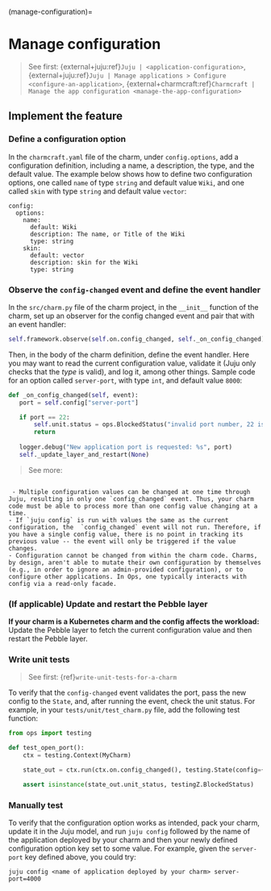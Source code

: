 (manage-configuration)=
# Manage configuration
> See first: {external+juju:ref}`Juju | <application-configuration>`, {external+juju:ref}`Juju | Manage applications > Configure <configure-an-application>`, {external+charmcraft:ref}`Charmcraft | Manage the app configuration <manage-the-app-configuration>`


## Implement the feature

### Define a configuration option

In the `charmcraft.yaml` file of the charm, under `config.options`, add a configuration definition, including a name, a description, the type, and the default value. The example below shows how to define two configuration options, one called `name` of type `string` and default value `Wiki`, and one called `skin` with type `string` and default value `vector`:

```text
config:
  options:
    name:
      default: Wiki
      description: The name, or Title of the Wiki
      type: string
    skin:
      default: vector
      description: skin for the Wiki
      type: string
```

### Observe the `config-changed` event and define the event handler

In the `src/charm.py` file of the charm project, in the `__init__` function of the charm, set up an observer for the config changed event and pair that with an event handler:

```python
self.framework.observe(self.on.config_changed, self._on_config_changed)
```

Then, in the body of the charm definition, define the event handler. Here you may want to read the current configuration value, validate it (Juju only checks that the *type* is valid), and log it, among other things. Sample code for an option called `server-port`, with type `int`, and default value `8000`:

 ```python
def _on_config_changed(self, event):
    port = self.config["server-port"] 

    if port == 22:
        self.unit.status = ops.BlockedStatus("invalid port number, 22 is reserved for SSH")
        return
    
    logger.debug("New application port is requested: %s", port)
    self._update_layer_and_restart(None)
```

> See more: [](ops.CharmBase.config)

```{caution}

 - Multiple configuration values can be changed at one time through Juju, resulting in only one `config_changed` event. Thus, your charm code must be able to process more than one config value changing at a time.
- If `juju config` is run with values the same as the current configuration, the  `config_changed` event will not run. Therefore, if you have a single config value, there is no point in tracking its previous value -- the event will only be triggered if the value changes.
- Configuration cannot be changed from within the charm code. Charms, by design, aren't able to mutate their own configuration by themselves (e.g., in order to ignore an admin-provided configuration), or to configure other applications. In Ops, one typically interacts with config via a read-only facade.
```

### (If applicable) Update and restart the Pebble layer

**If your charm is a Kubernetes charm and the config affects the workload:** Update the Pebble layer to fetch the current configuration value and then restart the Pebble layer. 

<!--Example: The _update_layer_and_restart bit in the charm constructor and then in the body of the charm definition
https://github.com/canonical/juju-sdk-tutorial-k8s/compare/01_create_minimal_charm...02_make_your_charm_configurable
-->

### Write unit tests

> See first: {ref}`write-unit-tests-for-a-charm`

To verify that the `config-changed` event validates the port, pass the new config to the `State`, and, after running the event, check the unit status. For example, in your `tests/unit/test_charm.py` file, add the following test function:

```python
from ops import testing

def test_open_port():
    ctx = testing.Context(MyCharm)

    state_out = ctx.run(ctx.on.config_changed(), testing.State(config={"server-port": 22}))

    assert isinstance(state_out.unit_status, testingZ.BlockedStatus)
```

### Manually test

To verify that the configuration option works as intended, pack your charm, update it in the Juju model, and run `juju config` followed by the name of the application deployed by your charm and then your newly defined configuration option key set to some value. For example, given the `server-port` key defined above, you could try:

```text
juju config <name of application deployed by your charm> server-port=4000
```
